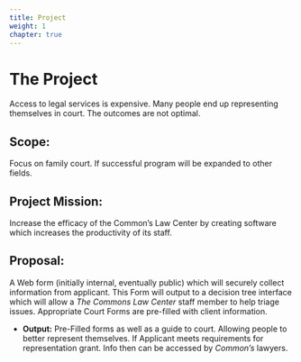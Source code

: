 ```yaml
---
title: Project
weight: 1
chapter: true
---
```


# The Project

Access to legal services is expensive. Many people end up representing themselves in court. The outcomes are not optimal.

## Scope:

Focus on family court. If successful program will be expanded to other fields.

## Project Mission:

Increase the efficacy of the Common’s Law Center by creating software which increases the productivity of its staff.

## Proposal:

A Web form (initially internal, eventually public) which will securely collect information from applicant. This Form will output to a decision tree interface which will allow a *The Commons Law Center* staff member to help triage issues. Appropriate Court Forms are pre-filled with client information. 

- **Output:** Pre-Filled forms as well as a guide to court. Allowing people to better represent themselves. If Applicant meets requirements for representation grant. Info then can be accessed by *Common’s* lawyers.